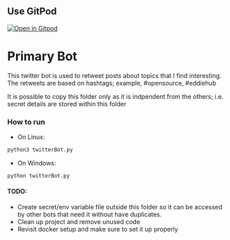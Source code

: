## Use GitPod
[![Open in Gitpod](https://gitpod.io/button/open-in-gitpod.svg)](https://github.com/mikeysan/retweet_anything/tree/main/primary-bot)

# Primary Bot

This twitter bot is used to retweet posts about topics that I find interesting.
The retweets are based on hashtags; example, #opensource, #eddiehub

It is possible to copy this folder only as it is indpendent from the others; i.e. secret details are stored within this folder

### How to run

- On Linux:

```py
python3 twitterBot.py
```
- On Windows:

```py
python twitterBot.py
```



#### TODO:
- Create secret/env variable file outside this folder so it can be accessed by other bots that need it
without have duplicates.
- Clean up project and remove unused code
- Revisit docker setup and make sure to set it up properly
